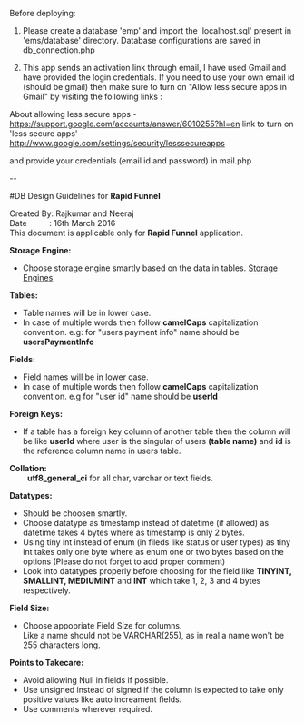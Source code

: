 Before deploying:

1. Please create a database 'emp' and import the 'localhost.sql' present in 'ems/database' directory.
Database configurations are saved in db_connection.php

2. This app sends an activation link through email, I have used Gmail and have provided the login credentials.
If you need to use your own email id (should be gmail) then  make sure to turn on "Allow less secure apps in Gmail" by visiting the following links :

About allowing less secure apps - https://support.google.com/accounts/answer/6010255?hl=en
link to turn on 'less secure apps' - http://www.google.com/settings/security/lesssecureapps

and provide your credentials (email id and password) in mail.php


--

#DB Design Guidelines for **Rapid Funnel**

Created By: Rajkumar and Neeraj  
Date&nbsp;&nbsp;&nbsp;&nbsp;&nbsp;&nbsp;&nbsp;&nbsp;&nbsp;&nbsp;: 16th March 2016  
This document is applicable only for **Rapid Funnel** application.


**Storage Engine:**
- Choose storage engine smartly based on the data in tables.
[Storage Engines](https://dev.mysql.com/doc/refman/5.0/en/storage-engines.html)


**Tables:**
- Table names will be in lower case.
- In case of multiple words then follow **camelCaps** capitalization convention. 
e.g:  for "users payment info" name should be **usersPaymentInfo**

**Fields:**
- Field names will be in lower case. 
- In case of multiple words then follow **camelCaps** capitalization convention. 
e.g for "user id" name should be **userId**

**Foreign Keys:**
- If  a table has a foreign key column of another table then the column will be like
**userId**
where user is the singular of users **(table name)** and **id** is the reference column name in users table.

**Collation:**  
&nbsp;&nbsp;&nbsp;&nbsp;&nbsp;&nbsp;&nbsp;&nbsp;**utf8_general_ci** for all char, varchar or text fields.

**Datatypes:**
- Should be choosen smartly.
- Choose datatype as timestamp instead of datetime (if allowed) as datetime takes 4 bytes where as timestamp is only 2 bytes.
- Using tiny int instead of enum (in fileds like status or user types) as tiny int takes only one byte where as enum one or two bytes based on the options (Please do not forget to add proper comment)
-  Look into datatypes properly before choosing for the field like **TINYINT, SMALLINT, MEDIUMINT** and **INT** which take 1, 2, 3 and 4 bytes respectively.

**Field Size:**
- Choose appopriate Field Size for columns.  
Like a name should not be VARCHAR(255), as in real a name won't be 255 characters long.

**Points to Takecare:**
- Avoid allowing Null in fields if possible.
- Use unsigned instead of signed if the column is expected to take only positive values like auto increament fields.
- Use comments wherever required.
